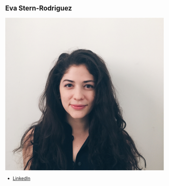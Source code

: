 Eva Stern-Rodriguez
------------

![](photos/eva-stern-rodriguez.jpg)

* [LinkedIn](https://www.linkedin.com/in/evasr)
